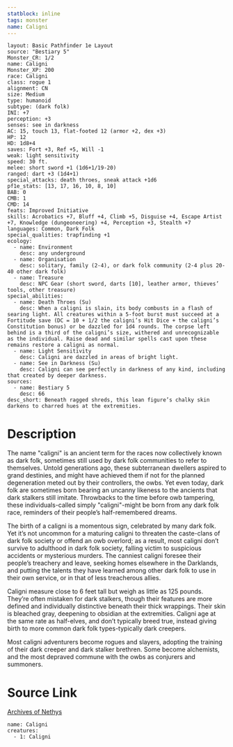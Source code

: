 ```yaml
---
statblock: inline
tags: monster
name: Caligni
---
```

```statblock
layout: Basic Pathfinder 1e Layout
source: "Bestiary 5"
Monster_CR: 1/2
name: Caligni
Monster_XP: 200
race: Caligni
class: rogue 1
alignment: CN
size: Medium
type: humanoid
subtype: (dark folk)
INI: +7
perception: +3
senses: see in darkness
AC: 15, touch 13, flat-footed 12 (armor +2, dex +3)
HP: 12
HD: 1d8+4
saves: Fort +3, Ref +5, Will -1
weak: light sensitivity
speed: 30 ft.
melee: short sword +1 (1d6+1/19-20)
ranged: dart +3 (1d4+1)
special_attacks: death throes, sneak attack +1d6
pf1e_stats: [13, 17, 16, 10, 8, 10]
BAB: 0
CMB: 1
CMD: 14
feats: Improved Initiative
skills: Acrobatics +7, Bluff +4, Climb +5, Disguise +4, Escape Artist +7, Knowledge (dungeoneering) +4, Perception +3, Stealth +7
languages: Common, Dark Folk
special_qualities: trapfinding +1
ecology:
  - name: Environment
    desc: any underground
  - name: Organisation
    desc: solitary, family (2-4), or dark folk community (2-4 plus 20-40 other dark folk)
  - name: Treasure
    desc: NPC Gear (short sword, darts [10], leather armor, thieves’ tools, other treasure)
special_abilities:
  - name: Death Throes (Su)
    desc: When a caligni is slain, its body combusts in a flash of searing light. All creatures within a 5-foot burst must succeed at a Fortitude save (DC = 10 + 1/2 the caligni’s Hit Dice + the caligni’s Constitution bonus) or be dazzled for 1d4 rounds. The corpse left behind is a third of the caligni’s size, withered and unrecognizable as the individual. Raise dead and similar spells cast upon these remains restore a caligni as normal.
  - name: Light Sensitivity
    desc: Caligni are dazzled in areas of bright light.
  - name: See in Darkness (Su)
    desc: Caligni can see perfectly in darkness of any kind, including that created by deeper darkness.
sources:
  - name: Bestiary 5
    desc: 66
desc_short: Beneath ragged shreds, this lean figure’s chalky skin darkens to charred hues at the extremities.
```
# Description
The name "caligni" is an ancient term for the races now collectively known as dark folk, sometimes still used by dark folk communities to refer to themselves. Untold generations ago, these subterranean dwellers aspired to grand destinies, and might have achieved them if not for the planned degeneration meted out by their controllers, the owbs. Yet even today, dark folk are sometimes born bearing an uncanny likeness to the ancients that dark stalkers still imitate. Throwbacks to the time before owb tampering, these individuals-called simply "caligni"-might be born from any dark folk race, reminders of their people’s half-remembered dreams.

The birth of a caligni is a momentous sign, celebrated by many dark folk. Yet it’s not uncommon for a maturing caligni to threaten the caste-clans of dark folk society or offend an owb overlord; as a result, most caligni don’t survive to adulthood in dark folk society, falling victim to suspicious accidents or mysterious murders. The canniest caligni foresee their people’s treachery and leave, seeking homes elsewhere in the Darklands, and putting the talents they have learned among other dark folk to use in their own service, or in that of less treacherous allies.

Caligni measure close to 6 feet tall but weigh as little as 125 pounds. They’re often mistaken for dark stalkers, though their features are more defined and individually distinctive beneath their thick wrappings. Their skin is bleached gray, deepening to obsidian at the extremities. Caligni age at the same rate as half-elves, and don’t typically breed true, instead giving birth to more common dark folk types-typically dark creepers.

Most caligni adventurers become rogues and slayers, adopting the training of their dark creeper and dark stalker brethren. Some become alchemists, and the most depraved commune with the owbs as conjurers and summoners.
# Source Link
[Archives of Nethys](https://aonprd.com/MonsterDisplay.aspx?ItemName=Caligni)
```encounter-table
name: Caligni
creatures:
  - 1: Caligni
```
